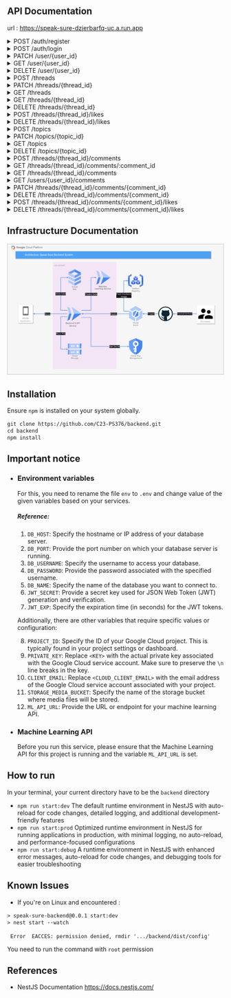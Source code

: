 ## API Documentation

url : https://speak-sure-dzjerbarfq-uc.a.run.app

<details>

<summary>POST /auth/register</summary>

### POST /auth/register

#### Body

| Key      | Type   | Default | Required | Description      |
| -------- | ------ | ------- | -------- | ---------------- |
| name     | String |         | Yes      | Name of the user |
| email    | String |         | Yes      | User email       |
| password | String |         | Yes      | User password    |

#### Successful response

> Register successfully (201)
>
> ```JSON
> {
>   "statusCode": 201,
>   "data": [
>     {
>       "id": 123,
>       "access_token": "xxx"
>     }
>   ]
> }
> ```

#### Failed response

> Required field didn't filled properly (400)
>
> ```JSON
> {
>   "statusCode": 400,
>   "message": [
>       "xxx",
>       "xxx",
>   ],
>   "error": "Bad Request"
> }
> ```

> Email already exists (400)
>
> ```JSON
> {
>   "statusCode": 400,
>   "message": "Email already exists"
> }
> ```

</details>

<details>
<summary>POST /auth/login</summary>

### POST /auth/login

#### Body

| Key      | Type   | Default | Required | Description   |
| -------- | ------ | ------- | -------- | ------------- |
| email    | String |         | Yes      | User email    |
| password | String |         | Yes      | User password |

#### Successful response

> Login successfully (200)
>
> ```JSON
> {
>   "statusCode": 200,
>   "data": [
>     {
>       "id": 123,
>       "access_token": "xxx"
>     }
>   ]
> }
> ```

#### Failed response

> Wrong Username / Password (400)
>
> ```JSON
> {
>   "statusCode": 401,
>   "message": "Unauthorized"
> }
> ```

> Required field didn't filled properly (400)
>
> ```JSON
> {
>   "statusCode": 400,
>   "message": [
>       "xxx",
>       "xxx",
>   ],
>   "error": "Bad Request"
> }
> ```

</details>

<details>
<summary>PATCH /user/{user_id}</summary>

### PATCH /user/{user_id}

#### Header

| Name          | Type   | Default | Required | Value                             |
| ------------- | ------ | ------- | -------- | --------------------------------- |
| Authorization | Bearer |         | Yes      | Auth token from register or login |

#### Params

| Name    | Type    | In  | Default | Required | Description    |
| ------- | ------- | --- | ------- | -------- | -------------- |
| user_id | Integer | Uri |         | Yes      | The ID of user |

#### Body

| Name     | Type   | Default | Required | Description             |
| -------- | ------ | ------- | -------- | ----------------------- |
| name     | String |         | No       | Name of user            |
| email    | String |         | No       | Email of user           |
| password | String |         | No       | Password of user        |
| image    | File   |         | No       | Profile picture of user |
| audio    | File   |         | No       | Profile audio of user   |
| badge    | Number |         | No       | Id of the badge         |

#### Response

##### Successful response

> Successfully change user data (200)
>
> ```JSON
> {
>   "statusCode": 200,
>   "data": [
>     {
>       "id": 1,
>       "name": "xxx",
>       "email": "xxx@xxx.xxx",
>       "audio": "xxx",
>       "audio_length": 12.3,
>       "image": "xxx",
>       "status": "xxx",
>       "badge": "123",
>       "created_at": "123",
>       "updated_at": "123"
>     }
>   ]
> }
> ```

##### Failed response

> Id from token does not match user_id (403)
>
> ```JSON
> {
>   "statusCode": 403,
>   "message": "Forbidden"
> }
> ```

</details>

<details>
<summary>GET /user/{user_id}</summary>

### GET /user/{user_id}

#### Header

| Name          | Type   | Default | Required | Value                             |
| ------------- | ------ | ------- | -------- | --------------------------------- |
| Authorization | Bearer |         | Yes      | Auth token from register or login |

#### Params

| Name    | Type    | In  | Default | Required | Description    |
| ------- | ------- | --- | ------- | -------- | -------------- |
| user_id | Integer | Uri |         | Yes      | The ID of user |

#### Response

##### Successful response

> Successfully get user data (200)
>
> ```JSON
> {
>   "statusCode": 200,
>   "data": {
>     "id": 1,
>     "name": "xxx",
>     "email": "xxx@xxx.xxx",
>     "audio": "xxx",
>     "audio_length": "xxx",
>     "image": "xxx",
>     "status": "xxx",
>     "threads_count": "123",
>     "comments_count": "123",
>     "created_at": "123",
>     "updated_at": "123",
>     "badge": {
>         "id": 1,
>         "title": "xxx",
>         "image": "xxx"
>     }
>   }
> }
> ```

##### Failed response

> Id from token does not match user_id (403)
>
> ```JSON
> {
>   "statusCode": 403,
>   "message": "Forbidden"
> }
> ```

</details>

<details>
<summary>DELETE /user/{user_id}</summary>

### DELETE /user/{user_id}

#### Header

| Name          | Type   | Default | Required | Value                             |
| ------------- | ------ | ------- | -------- | --------------------------------- |
| Authorization | Bearer |         | Yes      | Auth token from register or login |

#### Params

| Name    | Type    | In  | Default | Required | Description    |
| ------- | ------- | --- | ------- | -------- | -------------- |
| user_id | Integer | Uri |         | Yes      | The ID of user |

#### Response

##### Successful response

> Successfully delete the user (204)

##### Failed response

> Id of token does not match user_id (403)
>
> ```JSON
> {
>   "statusCode": 403,
>   "message": "Forbidden"
> }
> ```

> User doesn't exists (400)
>
> ```JSON
> {
>     "statusCode": 400,
>     "message": "User doesn't exists"
> }
> ```

</details>

<details>
<summary>POST /threads</summary>

### POST /threads

#### Header

| Name          | Type   | Default | Required | Value                             |
| ------------- | ------ | ------- | -------- | --------------------------------- |
| Authorization | Bearer |         | Yes      | Auth token from register or login |

#### Body

| Key         | Type   | Default | Required | Description           |
| ----------- | ------ | ------- | -------- | --------------------- |
| title       | String |         | Yes      | Name of thread        |
| description | String |         | Yes      | Description of thread |
| topic       | String |         | Yes      | Topic of thread       |
| image       | File   |         | No       | Image of thread       |
| audio       | File   |         | No       | Audio of thread       |

#### Response

##### Successful response

> Successfully created new thread (200)
>
> ```JSON
> {
>   "statusCode": 200,
>   "data": [
>     {
>       "id": ,
>       "title": "xxx",
>       "description": "xxx",
>       "topic": "xxx",
>       "image": "xxx",
>       "audio": "xxx",
>       "audio_length": 12.3
>     }
>   ]
> }
> ```

> audio_length is provided in seconds

##### Failed response

> Invalid Token (401)
>
> ```JSON
> {
>   "statusCode": 401,
>   "message": "Unauthorized"
> }
> ```

> Required field didn't filled properly (400)
>
> ```JSON
> {
>   "statusCode": 400,
>   "message": [
>     "title should not be empty",
>     "description should not be empty",
>     "topic should not be empty"
>   ],
>   "error": "Bad Request"
> }
> ```

> Topic doesn't exists (400)
>
> ```JSON
> {
>   "statusCode": 400,
>   "message": "The topic doesn't exists"
> }
> ```

> Incompatible Files (422)
>
> ```JSON
> {
>   "statusCode": 422,
>   "message": "audio is not a valid document. Accepted file format [mp3,wav,mpeg]"
> }
> ```

> Title or Description contains flag word (400)
>
> ```JSON
> 	{
> 	    "statusCode": 400,
> 	    "message": "Text contains flagged words toxic, obscene, insult"
> 	}
> ```
>
> \* The message could be :

        labels = ['toxic', 'severe toxic', 'obscene', 'threat', 'insult', 'identity hate']

</details>

<details>
<summary>PATCH /threads/{thread_id}</summary>

### PATCH /threads/{thread_id}

#### Header

| Name          | Type   | Default | Required | Value                             |
| ------------- | ------ | ------- | -------- | --------------------------------- |
| Authorization | Bearer |         | Yes      | Auth token from register or login |

#### Params

| Name      | Type    | In  | Default | Required | Description      |
| --------- | ------- | --- | ------- | -------- | ---------------- |
| thread_id | Integer | Uri |         | Yes      | The ID of thread |

#### Body

| Key         | Type   | Default | Required | Description           |
| ----------- | ------ | ------- | -------- | --------------------- |
| title       | String |         | No       | Name of thread        |
| description | String |         | No       | Description of thread |
| topic       | String |         | No       | Topic of thread       |
| image       | File   |         | No       | Image of thread       |
| audio       | File   |         | No       | Audio of thread       |

#### Response

##### Successful response

> Successfully updated the thread (200)
>
> ```JSON
> {
>   "statusCode": 201,
>   "data": {
>     "id": 1,
>     "title": "xxx",
>     "description": "xxx",
>     "topic": "123",
>     "image": "xxx",
>     "audio": "xxx",
>     "audio_length": 12.3,
>     "updated_at": "123"
>   }
> }
> ```

> audio_length is provided in seconds

##### Failed response

> Thread doesn't exists (400)
>
> ```JSON
> {
>     "statusCode": 400,
>     "message": "Thread doesn't exists"
> }
> ```

> Topic doesn't exists (400)
>
> ```JSON
> {
>   "statusCode": 400,
>   "message": "The topic doesn't exists"
> }
> ```

> Title or Description contains flag word (400)
>
> ```JSON
> 	{
> 	    "statusCode": 400,
> 	    "message": "Text contains flagged words toxic, obscene, insult"
> 	}
> ```
>
> \* The message could be :

        labels = ['toxic', 'severe toxic', 'obscene', 'threat', 'insult', 'identity hate']

</details>

<details>
<summary>GET /threads</summary>

### GET /threads

#### Params

| Name    | Type   | In    | Default | Required | Description                      |
| ------- | ------ | ----- | ------- | -------- | -------------------------------- |
| page    | string | Query | 0       | No       | The index of page of list thread |
| size    | string | Query | 5       | No       | Max thread in one page           |
| keyword | string | Query |         | No       | Keyword for search the thread    |
| topic   | string | Query |         | No       | The topic of the thread          |

#### Response

##### Successful response

> Successfully get the thread (200)
>
> ```JSON
> {
>   "statusCode": 200,
>   "data": [
>     {
>       "id": 1,
>       "title": "xxx",
>       "description": "xxx",
>       "comments_count": "123",
>       "likes_count": "123",
>       "image": "xxx",
>       "audio": "xxx",
>       "audio_length": 12.3,
>       "created_at": "123",
>       "updated_at": "123",
>       "user": {
>           "name": "xxx",
>           "image": "xxx"
>       },
>       "topic": {
>           "id": 1,
>           "name": "xxx"
>       }
>     }
>   ]
> }
> ```

> audio_length is provided in seconds

</details>

<details>
<summary>GET /threads/{thread_id}</summary>

### GET /threads

#### Params

| Name      | Type   | In  | Default | Required | Description          |
| --------- | ------ | --- | ------- | -------- | -------------------- |
| thread_id | string | Uri |         | Yes      | The id of the thread |

#### Response

##### Successful response

> Successfully get the thread (200)
>
> ```JSON
> {
> "statusCode": 200,
>   "data": {
>     "id": 1,
>     "title": "xxx",
>     "description": "xxx",
>     "comments_count": "123",
>     "likes_count": "123",
>     "topic": "xxx",
>     "image": "xxx",
>     "audio": "xxx",
>     "audio_length": "123",
>     "created_at": "123",
>     "updated_at": "123",
>     "user": {
>         "name": "xxx",
>         "image": "xxx"
>     }
>   }
> }
> ```

> audio_length is provided in seconds

##### Failed response

> Thread doesn't exists (400)
>
> ```JSON
> {
>   "statusCode": 400,
>   "message": "Thread doesn't exists"
> }
> ```

</details>

<details>
<summary>DELETE /threads/{thread_id}</summary>

### DELETE /threads/{thread_id}

#### Header

| Name          | Type   | Default | Required | Value                             |
| ------------- | ------ | ------- | -------- | --------------------------------- |
| Authorization | Bearer |         | Yes      | Auth token from register or login |

#### Params

| Name      | Type    | In  | Default | Required | Description      |
| --------- | ------- | --- | ------- | -------- | ---------------- |
| thread_id | Integer | Uri |         | Yes      | The ID of thread |

#### Response

##### Successful response

> Successfully delete the thread (204)

##### Failed response

> Id from the token does not match with the creator of thread (403)
>
> ```JSON
> {
>   "statusCode": 403,
>   "message": "Forbidden"
> }
> ```

> Thread doesn't exists (400)
>
> ```JSON
> {
>     "statusCode": 400,
>     "message": "Thread doesn't exists"
> }
> ```

</details>

<details>
<summary>POST /threads/{thread_id}/likes</summary>

### POST /threads/{thread_id}/likes

#### Header

| Name          | Type   | Default | Required | Value                             |
| ------------- | ------ | ------- | -------- | --------------------------------- |
| Authorization | Bearer |         | Yes      | Auth token from register or login |

#### Params

| Name      | Type    | In  | Default | Required | Description      |
| --------- | ------- | --- | ------- | -------- | ---------------- |
| thread_id | Integer | Uri |         | Yes      | The ID of thread |

#### Response

##### Successful response

> Successfully like the thread (201)

```JSON
{
  "statusCode": 201,
  "data": {
    "thread_id": 1
  }
}
```

##### Failed response

> Thread doesn't exists (400)
>
> ```JSON
> {
>   "statusCode": 400,
>   "message": "Thread doesn't exists"
> }
> ```

> Already liked the Thread (400)
>
> ```JSON
> {
>   "statusCode": 400,
>   "message": "Thread already liked"
> }
> ```

</details>

<details>
<summary>DELETE /threads/{thread_id}/likes</summary>

### DELETE /threads/{thread_id}/likes

#### Header

| Name          | Type   | Default | Required | Value                             |
| ------------- | ------ | ------- | -------- | --------------------------------- |
| Authorization | Bearer |         | Yes      | Auth token from register or login |

#### Params

| Name      | Type    | In  | Default | Required | Description      |
| --------- | ------- | --- | ------- | -------- | ---------------- |
| thread_id | Integer | Uri |         | Yes      | The ID of thread |

#### Response

##### Successful response

> Successfully unlike the thread (204)

##### Failed response

> Thread doesn't exists (400)
>
> ```JSON
> {
>   "statusCode": 400,
>   "message": "Thread doesn't exists"
> }
> ```

> Thread didn't liked yet (400)
>
> ```JSON
> {
>   "statusCode": 400,
>   "message": "Thread didn't liked yet"
> }
> ```

</details>

<details>
<summary>POST /topics</summary>

### POST /topics

#### Header

| Name          | Type   | Default | Required | Value                             |
| ------------- | ------ | ------- | -------- | --------------------------------- |
| Authorization | Bearer |         | Yes      | Auth token from register or login |

#### Body

| Key  | Type   | Default | Required | Description       |
| ---- | ------ | ------- | -------- | ----------------- |
| name | String |         | Yes      | Name of the topic |

#### Successful response

> Topic created successfully (201)
>
> ```JSON
> {
>   "statusCode": 201,
>   "data": {
>     "name": "xxx",
>     "id": 1
>   }
> }
> ```

#### Failed response

> Required field didn't filled properly (400)
>
> ```JSON
> {
>   "statusCode": 400,
>   "message": [
>       "xxx",
>   ],
>   "error": "Bad Request"
> }
> ```

> Topic already exists (400)
>
> ```JSON
> {
>   "statusCode": 400,
>   "message": "The topic already exists"
> }
> ```

</details>

<details>
<summary>PATCH /topics/{topic_id}</summary>

### PATCH /topics/{topic_id}

#### Header

| Name          | Type   | Default | Required | Value                             |
| ------------- | ------ | ------- | -------- | --------------------------------- |
| Authorization | Bearer |         | Yes      | Auth token from register or login |

#### Params

| Name     | Type    | In  | Default | Required | Description     |
| -------- | ------- | --- | ------- | -------- | --------------- |
| topic_id | Integer | Uri |         | Yes      | The ID of topic |

#### Body

| Key  | Type   | Default | Required | Description       |
| ---- | ------ | ------- | -------- | ----------------- |
| name | String |         | No       | Name of the topic |

#### Successful response

> Topic updated successfully (200)
>
> ```JSON
> {
>   "statusCode": 200,
>   "data": {
> 	"id": 1,
>     "name": "xxx"
>   }
> }
> ```

#### Failed response

> Topic doesn't exists (400)
>
> ```JSON
> {
>   "statusCode": 400,
>   "message": "The topic doesn't exists"
> }
> ```

</details>

<details>
<summary>GET /topics</summary>

### GET /topics

#### Header

| Name          | Type   | Default | Required | Value                             |
| ------------- | ------ | ------- | -------- | --------------------------------- |
| Authorization | Bearer |         | Yes      | Auth token from register or login |

#### Successful response

> Successfully get topic data (200)
>
> ```JSON
> {
>   "statusCode": 200,
>   "data": [
>      {
>       "id": 1,
>        "name": "xxx",
>      },
>      {
>       "id": 2,
>        "name": "xxx",
>      },
>      ...
>   ]
> }
> ```

</details>

<details>
<summary>DELETE /topics/{topic_id}</summary>

### DELETE /topics/{topic_id}

#### Header

| Name          | Type   | Default | Required | Value                             |
| ------------- | ------ | ------- | -------- | --------------------------------- |
| Authorization | Bearer |         | Yes      | Auth token from register or login |

#### Params

| Name     | Type    | In  | Default | Required | Description     |
| -------- | ------- | --- | ------- | -------- | --------------- |
| topic_id | Integer | Uri |         | Yes      | The ID of topic |

#### Successful response

> Topic updated successfully (204)

#### Failed response

> Topic doesn't exists (400)
>
> ```JSON
> {
>   "statusCode": 400,
>   "message": "The topic doesn't exists"
> }
> ```

</details>

<details>
<summary>POST /threads/{thread_id}/comments</summary>

### POST /threads/:thread_id/comments

#### Header

| Name          | Type   | Default | Required | Value                             |
| ------------- | ------ | ------- | -------- | --------------------------------- |
| Authorization | Bearer |         | Yes      | Auth token from register or login |

#### Params

| Name      | Type    | Default | Required | Description              |
| --------- | ------- | ------- | -------- | ------------------------ |
| thread_id | Integer |         | Yes      | Thread ID of the comment |
| text      | String  |         | Yes      | Message                  |
| audio     | File    |         |          | Audio of the comment     |

#### Successful response

> Successfully created new thread (201)
>
> ```JSON
> {
> 	  "statusCode": 201,
>   "data": [
>     {
>       "id":  xx,
>       "thread_id": xxx,
>       "text": "xxx",
>       "audio": "xxx",
>       "audio_length": xx,
>       "created_at": "xxx"
>     }
>   ]
> }
> ```

##### Failed response

> Invalid Token (401)
>
> ```JSON
> {
>   "statusCode": 401,
>   "message": "Unauthorized"
> }
> ```

> Required field didn't filled properly (400)
>
> ```JSON
> {
>   "statusCode": 400,
>   "message": [
>     "text should not be empty"
>   ],
>   "error": "Bad Request"
> }
> ```

> Incompatible Files (422)
>
> ```JSON
> {
>   "statusCode": 422,
>   "message": "audio is not a valid document. Accepted file format [mp3,wav,mpeg]"
> }
> ```

> Thread doesn't exist(400)
>
> ```JSON
> {
>   "statusCode": 400,
>   "message": "Thread doesn't exists"
> }
> ```

> Use doesn't exist(400)
>
> ```JSON
> {
>   "statusCode": 400,
>   "message": "User doesn't exists"
> }
> ```

> Text contains flag word (400)
>
> ```JSON
> 	{
> 	    "statusCode": 400,
> 	    "message": "Text contains flagged words toxic, obscene, insult"
> 	}
> ```
>
> \* The message could be :

        labels = ['toxic', 'severe toxic', 'obscene', 'threat', 'insult', 'identity hate']

</details>
 
<details>
<summary>GET /threads/{thread_id}/comments/:comment_id</summary>

### GET /threads/:thread_id/comments/:comment_id

#### Header

| Name          | Type   | Default | Required | Value                             |
| ------------- | ------ | ------- | -------- | --------------------------------- |
| Authorization | Bearer |         | Yes      | Auth token from register or login |

#### Params

| Name      | Type    | Default | Required | Description               |
| --------- | ------- | ------- | -------- | ------------------------- |
| thread_id | Integer |         | Yes      | Thread ID of the comment  |
| commentId | String  |         | Yes      | Comment ID of the comment |

#### Successful response

> Successfully created new thread (200)
>
> ```JSON
> {
>   "statusCode": 200,
>   "data": {
>     {
>       "id": x,
>       "text": "xxx",
>       "likes_count": x,
>       "audio": "xxx",
>       "audio_length": xxx,
>       "created_at": "xxx",
>       "updated_at": "xxx",
>     }
> }
> ```

##### Failed response

> Invalid Token (401)
>
> ```JSON
> {
>   "statusCode": 401,
>   "message": "Unauthorized"
> }
> ```

#### Comment didn't exist

> Bad Request (400)
>
> ```JSON
>
> ```

    {
    	"statusCode": 400,
    	"message": "Comment doesn't exists"
    }

> ```
>
> ```

</details>

<details>
<summary>GET /threads/{thread_id}/comments</summary>

### GET /threads/:thread_id/comments

#### Get list of comments within threads

#### Param

| Name      | Type    | In    | Default | Required | Description                      |
| --------- | ------- | ----- | ------- | -------- | -------------------------------- |
| page      | string  | Query | 0       | No       | The index of page of list thread |
| size      | string  | Query | 5       | No       | Max thread in one page           |
| thread_id | Integer | Url   |         | Yes      | The Id of the thead              |

#### Response

##### Successful response

> ```JSON
> {
> 	"statusCode": 200,
> 	"data": [
> 		{
> 			"id": xx,
> 			"text": "xxx",
> 			"audio": "xxx",
> 			"audio_length": xxx,
> 			"created_at": "xxx",
> 			"updated_at": "xxx",
> 			"username": "xxx",
> 		},
> 		{
> 			"id": xx,
> 			"text": "xxx",
> 			"audio": "xxx",
> 			"audio_length": xxx,
> 			"created_at": "xxx",
> 			"updated_at": "xxx",
> 			"username": "xxx",
> 		},
> 		{
> 			"id": xx,
> 			"text": "xxx",
> 			"audio": "xxx",
> 			"audio_length": xxx,
> 			"created_at": "xxx",
> 			"updated_at": "xxx",
> 			"username": "xxx",
> 		},
> 		{ ... }
> 	]
> }
>
> ```
>
> \*The data of thread's comment could be empty, but still returns `statusCode: 200`

##### Failed response

> Thread doesn't exists(400)
>
> ```JSON
> {
> 	"statusCode": 400,
> 	"message": "Thread doesn't exists"
> }
> ```

</details>

<details>
<summary>GET /users/{user_id}/comments</summary>

### GET /threads/:user_id/comments

#### Get list of comments that the user has

#### Param

| Name   | Type    | In    | Default | Required | Description                      |
| ------ | ------- | ----- | ------- | -------- | -------------------------------- |
| page   | string  | Query | 0       | No       | The index of page of list thread |
| size   | string  | Query | 5       | No       | Max thread in one page           |
| userId | Integer | Url   |         | Yes      | The Id of the user               |

#### Response

##### Successful response

> ```JSON
> {
> 	"statusCode": 200,
> 	"data": [
> 		{
> 			"id": xx,
> 			"text": "xxx",
> 			"audio": "xxx",
> 			"audio_length": xxx,
> 			"created_at": "xxx",
> 			"updated_at": "xxx",
> 			"thread_id": xx,
> 		},
> 		{
> 			"id": xx,
> 			"text": "xxx",
> 			"audio": "xxx",
> 			"audio_length": xxx,
> 			"created_at": "xxx",
> 			"updated_at": "xxx",
> 			"thread_id": xx,
> 		},
> 		{
> 			"id": xx,
> 			"text": "xxx",
> 			"audio": "xxx",
> 			"audio_length": xxx,
> 			"created_at": "xxx",
> 			"updated_at": "xxx",
> 			"thread_id": xx,
> 		},
> 		{ ... }
> 	]
> }
>
> ```
>
> \*The data of user's comment could be empty, but still returns `statusCode: 200`

</details>

<details>
<summary>PATCH /threads/{thread_id}/comments/{comment_id}</summary>

### PATCH /threads/{thread_id}/comments/{comment_id}

#### Header

| Name          | Type   | Default | Required | Value                             |
| ------------- | ------ | ------- | -------- | --------------------------------- |
| Authorization | Bearer |         | Yes      | Auth token from register or login |

#### Params

| Name       | Type    | Default | Required | Description           |
| ---------- | ------- | ------- | -------- | --------------------- |
| thread_id  | Integer |         | Yes      | The ID of thread      |
| comment_id | Integer |         | Yes      | The Id of the comment |

#### Body

| Key   | Type   | Default | Required | Description         |
| ----- | ------ | ------- | -------- | ------------------- |
| text  | String |         | No       | Text of the comment |
| audio | File   |         | No       | Audio of thread     |

#### Response

##### Successful response

> Successfully updated the comment (200)
>
> ```JSON
> {
>   "statusCode": 201,
>   "data": {
>     "id": xx,
>     "text": "xxx",
>     "audio": "xxx",
>     "audio_length": xx,
>     "updated_at": "123",
>   }
> }
> ```

> audio_length is provided in seconds

##### Failed response

> Comment doesn't exists (400)
>
> ```JSON
> {
>     "statusCode": 400,
>     "message": "Comment doesn't exists"
> }
> ```

> Thread doesn't exists (400)
>
> ```JSON
> {
>   "statusCode": 400,
>   "message": "Thread doesn't exists"
> }
> ```

> Text contains flag word (400)
>
> ```JSON
> 	{
> 	    "statusCode": 400,
> 	    "message": "Text contains flagged words toxic, obscene, insult"
> 	}
> ```
>
> \* The message could be :

    labels = ['toxic', 'severe toxic', 'obscene', 'threat', 'insult', 'identity hate']

</details>

<details>
<summary>DELETE /threads/{thread_id}/comments/{comment_id}</summary>

### DELETE /threads/{thread_id}/comments/{comment_id}

#### Header

| Name          | Type   | Default | Required | Value                             |
| ------------- | ------ | ------- | -------- | --------------------------------- |
| Authorization | Bearer |         | Yes      | Auth token from register or login |

#### Params

| Name       | Type    | Default | Required | Description       |
| ---------- | ------- | ------- | -------- | ----------------- |
| thread_id  | Integer |         | Yes      | The ID of thread  |
| comment_id | Integer |         | Yes      | The ID of comment |

#### Response

##### Successful response

> Successfully delete the thread (204)

##### Failed response

> Id from the token does not match with the creator of thread (403)
>
> ```JSON
> {
>   "statusCode": 403,
>   "message": "Forbidden"
> }
> ```

> Comment doesn't exists (400)
>
> ```JSON
> {
>     "statusCode": 400,
>     "message": "Comment doesn't exists"
> }
> ```

</details>

<details>
<summary>POST /threads/{thread_id}/comments/{comment_id}/likes</summary>

### POST /threads/{thread_id}/comments/{comment_id}/likes

#### Header

| Name          | Type   | Default | Required | Value                             |
| ------------- | ------ | ------- | -------- | --------------------------------- |
| Authorization | Bearer |         | Yes      | Auth token from register or login |

#### Params

| Name       | Type    | Default | Required | Description           |
| ---------- | ------- | ------- | -------- | --------------------- |
| thread_id  | Integer |         | Yes      | The ID of thread      |
| comment_id | Integer |         | Yes      | The Id of the comment |

#### Response

##### Successful response

> Successfully like the thread (201)

```JSON
{
  "statusCode": 201,
  "data": {
    "thread_id": 1,
    "comment_id":
  }
}
```

##### Failed response

> Comment doesn't exists (400)
>
> ```JSON
> {
>   "statusCode": 400,
>   "message": "Comment doesn't exists"
> }
> ```

> Already liked the Comment (400)
>
> ```JSON
> {
>   "statusCode": 400,
>   "message": "Already liked"
> }
> ```

</details>

<details>
<summary>DELETE /threads/{thread_id}/comments/{comment_id}/likes</summary>

### DELETE /threads/{thread_id}/comments/{comment_id}/likes

#### Header

| Name          | Type   | Default | Required | Value                             |
| ------------- | ------ | ------- | -------- | --------------------------------- |
| Authorization | Bearer |         | Yes      | Auth token from register or login |

#### Params

| Name       | Type    | In  | Default | Required | Description           |
| ---------- | ------- | --- | ------- | -------- | --------------------- |
| thread_id  | Integer | Uri |         | Yes      | The ID of thread      |
| comment_id | Integer | Uri |         | Yes      | The ID of the comment |

#### Response

##### Successful response

> Successfully unlike the thread (204)

##### Failed response

> Comment doesn't exists (400)
>
> ```JSON
> {
>   "statusCode": 400,
>   "message": "Comment doesn't exists"
> }
> ```

> Comment didn't liked yet (400)
>
> ```JSON
> {
>   "statusCode": 400,
>   "message": "Not liked yet"
> }
> ```

</details>

## Infrastructure Documentation

![Speak Sure Cloud Architecture](img/Cloud_Architecture.png)

## Installation

Ensure `npm` is installed on your system globally.

```
git clone https://github.com/C23-PS376/backend.git
cd backend
npm install
```

## Important notice

- ### Environment variables

  For this, you need to rename the file `env` to `.env` and change value of the given variables based on your services.

  ##### Reference:

  1.  `DB_HOST`: Specify the hostname or IP address of your database server.
  2.  `DB_PORT`: Provide the port number on which your database server is running.
  3.  `DB_USERNAME`: Specify the username to access your database.
  4.  `DB_PASSWORD`: Provide the password associated with the specified username.
  5.  `DB_NAME`: Specify the name of the database you want to connect to.
  6.  `JWT_SECRET`: Provide a secret key used for JSON Web Token (JWT) generation and verification.
  7.  `JWT_EXP`: Specify the expiration time (in seconds) for the JWT tokens.

  Additionally, there are other variables that require specific values or configuration:

  8.  `PROJECT_ID`: Specify the ID of your Google Cloud project. This is typically found in your project settings or dashboard.
  9.  `PRIVATE_KEY`: Replace `<KEY>` with the actual private key associated with the Google Cloud service account. Make sure to preserve the `\n` line breaks in the key.
  10. `CLIENT_EMAIL`: Replace `<CLOUD_CLIENT_EMAIL>` with the email address of the Google Cloud service account associated with your project.
  11. `STORAGE_MEDIA_BUCKET`: Specify the name of the storage bucket where media files will be stored.
  12. `ML_API_URL`: Provide the URL or endpoint for your machine learning API.

- ### Machine Learning API
  Before you run this service, please ensure that the Machine Learning API for this project is running and the variable `ML_API_URL` is set.

## How to run

In your terminal, your current directory have to be the `backend` directory

- `npm run start:dev`
  The default runtime environment in NestJS with auto-reload for code changes, detailed logging, and additional development-friendly features
- `npm run start:prod`
  Optimized runtime environment in NestJS for running applications in production, with minimal logging, no auto-reload, and performance-focused configurations
- `npm run start:debug`
  A runtime environment in NestJS with enhanced error messages, auto-reload for code changes, and debugging tools for easier troubleshooting

## Known Issues

- If you're on Linux and encountered :

```
> speak-sure-backend@0.0.1 start:dev
> nest start --watch

 Error  EACCES: permission denied, rmdir '.../backend/dist/config'
```

You need to run the command with `root` permission

## References

- NestJS Documentation https://docs.nestjs.com/

